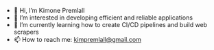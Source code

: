 - 👋 Hi, I’m Kimone Premlall
- 👀 I’m interested in developing efficient and reliable applications
- 🌱 I’m currently learning how to create CI/CD pipelines and build web scrapers
- 📫 How to reach me: kimpremlall@gmail.com

<!---
KimonePrem/KimonePrem is a ✨ special ✨ repository because its `README.md` (this file) appears on your GitHub profile.
You can click the Preview link to take a look at your changes.
--->
